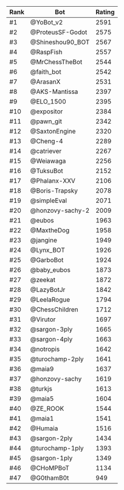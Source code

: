 Rank|Bot|Rating
---|---|---
#1|@YoBot_v2|2591
#2|@ProteusSF-Godot|2575
#3|@Shineshou90_BOT|2567
#4|@RaspFish|2557
#5|@MrChessTheBot|2544
#6|@faith_bot|2542
#7|@ArasanX|2531
#8|@AKS-Mantissa|2397
#9|@ELO_1500|2395
#10|@expositor|2384
#11|@pawn_git|2342
#12|@SaxtonEngine|2320
#13|@Cheng-4|2289
#14|@catriever|2267
#15|@Weiawaga|2256
#16|@TuksuBot|2152
#17|@Phalanx-XXV|2106
#18|@Boris-Trapsky|2078
#19|@simpleEval|2071
#20|@honzovy-sachy-2|2009
#21|@eubos|1963
#22|@MaxtheDog|1958
#23|@jangine|1949
#24|@Lynx_BOT|1926
#25|@GarboBot|1924
#26|@baby_eubos|1873
#27|@zeekat|1872
#28|@LazyBotJr|1842
#29|@LeelaRogue|1794
#30|@ChessChildren|1712
#31|@Virutor|1697
#32|@sargon-3ply|1665
#33|@sargon-4ply|1663
#34|@notropis|1642
#35|@turochamp-2ply|1641
#36|@maia9|1637
#37|@honzovy-sachy|1619
#38|@turkjs|1613
#39|@maia5|1604
#40|@ZE_ROOK|1544
#41|@maia1|1541
#42|@Humaia|1516
#43|@sargon-2ply|1434
#44|@turochamp-1ply|1393
#45|@sargon-1ply|1349
#46|@CHoMPBoT|1134
#47|@G0thamB0t|949
